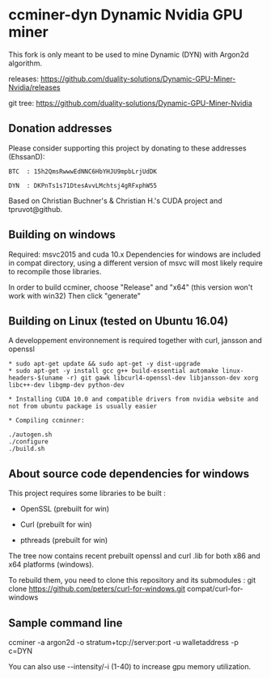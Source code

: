 ccminer-dyn Dynamic Nvidia GPU miner
========================

This fork is only meant to be used to mine Dynamic (DYN) with Argon2d algorithm.

releases: https://github.com/duality-solutions/Dynamic-GPU-Miner-Nvidia/releases

git tree: https://github.com/duality-solutions/Dynamic-GPU-Miner-Nvidia

Donation addresses
-------------------

Please consider supporting this project by donating to these addresses (EhssanD):

	BTC  : 15h2QmsRwwwEdNNC6HbYHJU9mpbLrjUdDK

  	DYN  : DKPnTs1s71DtesAvvLMchtsj4gRFxphW55

Based on Christian Buchner's &amp; Christian H.'s CUDA project and tpruvot@github.


Building on windows
-------------------

Required: msvc2015 and cuda 10.x
Dependencies for windows are included in compat directory, using a different version of msvc will most likely require to recompile those libraries.

In order to build ccminer, choose "Release" and "x64" (this version won't work with win32)
Then click "generate"

Building on Linux (tested on Ubuntu 16.04)
------------------------------------------

A developpement environnement is required together with curl, jansson and openssl


	* sudo apt-get update && sudo apt-get -y dist-upgrade
	* sudo apt-get -y install gcc g++ build-essential automake linux-headers-$(uname -r) git gawk libcurl4-openssl-dev libjansson-dev xorg libc++-dev libgmp-dev python-dev

	* Installing CUDA 10.0 and compatible drivers from nvidia website and not from ubuntu package is usually easier
	
	* Compiling ccminner:

	./autogen.sh
	./configure
	./build.sh


About source code dependencies for windows
------------------------------------------

This project requires some libraries to be built :

- OpenSSL (prebuilt for win)

- Curl (prebuilt for win)

- pthreads (prebuilt for win)

The tree now contains recent prebuilt openssl and curl .lib for both x86 and x64 platforms (windows).

To rebuild them, you need to clone this repository and its submodules :
    git clone https://github.com/peters/curl-for-windows.git compat/curl-for-windows


Sample command line
----------------------------------------

ccminer -a argon2d -o stratum+tcp://server:port -u walletaddress -p c=DYN

You can also use --intensity/-i (1-40) to increase gpu memory utilization.







